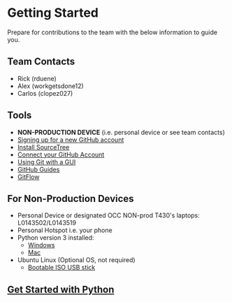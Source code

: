 # Getting Started

Prepare for contributions to the team with the below information to guide you.

## Team Contacts

* Rick (rduene)
* Alex (workgetsdone12)
* Carlos (clopez027)

## Tools

* **NON-PRODUCTION DEVICE** (i.e. personal device or see team contacts)
* [Signing up for a new GitHub account](https://help.github.com/articles/signing-up-for-a-new-github-account/)
* [Install SourceTree](https://confluence.atlassian.com/get-started-with-sourcetree/install-sourcetree-847359094.html)
* [Connect your GitHub Account](https://confluence.atlassian.com/get-started-with-sourcetree/connect-your-bitbucket-or-github-account-847359096.html)
* [Using Git with a GUI](https://app.pluralsight.com/library/courses/using-git-with-gui/table-of-contents)
* [GitHub Guides](https://guides.github.com/)
* [GitFlow](https://datasift.github.io/gitflow/IntroducingGitFlow.html)

## For Non-Production Devices

* Personal Device or designated OCC NON-prod T430's laptops: L0143502/L0143519
* Personal Hotspot i.e. your phone 
* Python version 3 installed:
  * [Windows](https://www.python.org/downloads/windows/)
  * [Mac](https://www.python.org/downloads/mac-osx/)
* Ubuntu Linux (Optional OS, not required) 
  * [Bootable ISO USB stick](https://tutorials.ubuntu.com/tutorial/tutorial-create-a-usb-stick-on-windows#0)

## [Get Started with Python](./docs/Intro_to_Python.md)
